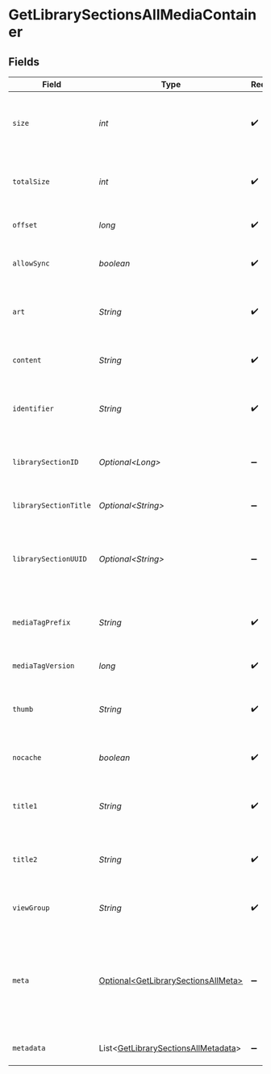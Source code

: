 # GetLibrarySectionsAllMediaContainer


## Fields

| Field                                                                                            | Type                                                                                             | Required                                                                                         | Description                                                                                      | Example                                                                                          |
| ------------------------------------------------------------------------------------------------ | ------------------------------------------------------------------------------------------------ | ------------------------------------------------------------------------------------------------ | ------------------------------------------------------------------------------------------------ | ------------------------------------------------------------------------------------------------ |
| `size`                                                                                           | *int*                                                                                            | :heavy_check_mark:                                                                               | Number of media items returned in this response.                                                 | 50                                                                                               |
| `totalSize`                                                                                      | *int*                                                                                            | :heavy_check_mark:                                                                               | Total number of media items in the library.                                                      | 50                                                                                               |
| `offset`                                                                                         | *long*                                                                                           | :heavy_check_mark:                                                                               | Offset value for pagination.                                                                     | 0                                                                                                |
| `allowSync`                                                                                      | *boolean*                                                                                        | :heavy_check_mark:                                                                               | Indicates whether syncing is allowed.                                                            | false                                                                                            |
| `art`                                                                                            | *String*                                                                                         | :heavy_check_mark:                                                                               | URL for the background artwork of the media container.                                           | /:/resources/show-fanart.jpg                                                                     |
| `content`                                                                                        | *String*                                                                                         | :heavy_check_mark:                                                                               | The content type or mode.                                                                        | secondary                                                                                        |
| `identifier`                                                                                     | *String*                                                                                         | :heavy_check_mark:                                                                               | An plugin identifier for the media container.                                                    | com.plexapp.plugins.library                                                                      |
| `librarySectionID`                                                                               | *Optional\<Long>*                                                                                | :heavy_minus_sign:                                                                               | The unique identifier for the library section.                                                   | 2                                                                                                |
| `librarySectionTitle`                                                                            | *Optional\<String>*                                                                              | :heavy_minus_sign:                                                                               | The title of the library section.                                                                | TV Series                                                                                        |
| `librarySectionUUID`                                                                             | *Optional\<String>*                                                                              | :heavy_minus_sign:                                                                               | The universally unique identifier for the library section.                                       | e69655a2-ef48-4aba-bb19-0cc34d1e7d36                                                             |
| `mediaTagPrefix`                                                                                 | *String*                                                                                         | :heavy_check_mark:                                                                               | The prefix used for media tag resource paths.                                                    | /system/bundle/media/flags/                                                                      |
| `mediaTagVersion`                                                                                | *long*                                                                                           | :heavy_check_mark:                                                                               | The version number for media tags.                                                               | 1734362201                                                                                       |
| `thumb`                                                                                          | *String*                                                                                         | :heavy_check_mark:                                                                               | URL for the thumbnail image of the media container.                                              | /:/resources/show.png                                                                            |
| `nocache`                                                                                        | *boolean*                                                                                        | :heavy_check_mark:                                                                               | Specifies whether caching is disabled.                                                           | true                                                                                             |
| `title1`                                                                                         | *String*                                                                                         | :heavy_check_mark:                                                                               | The primary title of the media container.                                                        | TV Series                                                                                        |
| `title2`                                                                                         | *String*                                                                                         | :heavy_check_mark:                                                                               | The secondary title of the media container.                                                      | By Starring Actor                                                                                |
| `viewGroup`                                                                                      | *String*                                                                                         | :heavy_check_mark:                                                                               | Identifier for the view group layout.                                                            | secondary                                                                                        |
| `meta`                                                                                           | [Optional\<GetLibrarySectionsAllMeta>](../../models/operations/GetLibrarySectionsAllMeta.md)     | :heavy_minus_sign:                                                                               | The Meta object is only included in the response if the `includeMeta` parameter is set to `1`.<br/> |                                                                                                  |
| `metadata`                                                                                       | List\<[GetLibrarySectionsAllMetadata](../../models/operations/GetLibrarySectionsAllMetadata.md)> | :heavy_minus_sign:                                                                               | An array of metadata items.                                                                      |                                                                                                  |